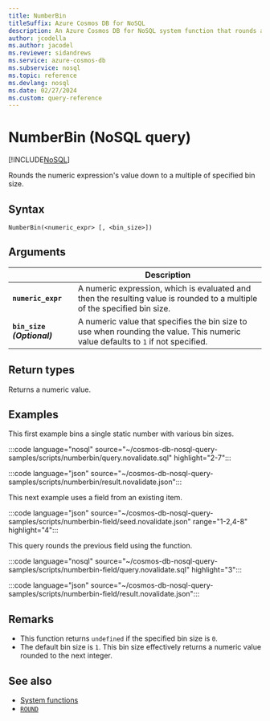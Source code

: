 ```yaml
---
title: NumberBin
titleSuffix: Azure Cosmos DB for NoSQL
description: An Azure Cosmos DB for NoSQL system function that rounds an input value to a multiple of the specified size.
author: jcodella
ms.author: jacodel
ms.reviewer: sidandrews
ms.service: azure-cosmos-db
ms.subservice: nosql
ms.topic: reference
ms.devlang: nosql
ms.date: 02/27/2024
ms.custom: query-reference
---
```


# NumberBin (NoSQL query)

[!INCLUDE[NoSQL](../../includes/appliesto-nosql.md)]

Rounds the numeric expression's value down to a multiple of specified bin size.

## Syntax

```nosql
NumberBin(<numeric_expr> [, <bin_size>])
```

## Arguments

| | Description |
| --- | --- |
| **`numeric_expr`** | A numeric expression, which is evaluated and then the resulting value is rounded to a multiple of the specified bin size. |
| **`bin_size` *(Optional)*** | A numeric value that specifies the bin size to use when rounding the value. This numeric value defaults to `1` if not specified. |

## Return types

Returns a numeric value.

## Examples

This first example bins a single static number with various bin sizes.

:::code language="nosql" source="~/cosmos-db-nosql-query-samples/scripts/numberbin/query.novalidate.sql" highlight="2-7":::

:::code language="json" source="~/cosmos-db-nosql-query-samples/scripts/numberbin/result.novalidate.json":::

This next example uses a field from an existing item.

:::code language="json" source="~/cosmos-db-nosql-query-samples/scripts/numberbin-field/seed.novalidate.json" range="1-2,4-8" highlight="4":::

This query rounds the previous field using the function.

:::code language="nosql" source="~/cosmos-db-nosql-query-samples/scripts/numberbin-field/query.novalidate.sql" highlight="3":::

:::code language="json" source="~/cosmos-db-nosql-query-samples/scripts/numberbin-field/result.novalidate.json":::

## Remarks

- This function returns `undefined` if the specified bin size is `0`.
- The default bin size is `1`. This bin size effectively returns a numeric value rounded to the next integer.

## See also

- [System functions](system-functions.yml)
- [`ROUND`](round.md)
